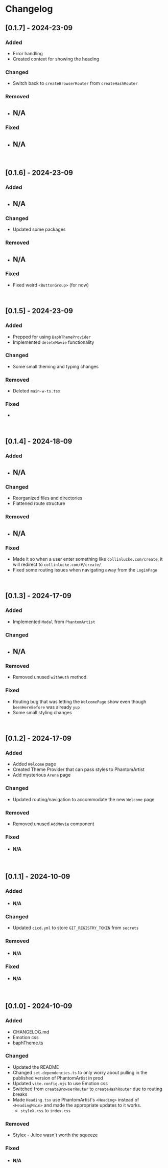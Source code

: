 # Changelog

## [0.1.7] - 2024-23-09

### Added

- Error handling
- Created context for showing the heading

### Changed

- Switch back to `createBrowserRouter` from `createHashRouter`

### Removed

- ## N/A

### Fixed

- ## N/A

<br/>

## [0.1.6] - 2024-23-09

### Added

- ## N/A

### Changed

- Updated some packages

### Removed

- ## N/A

### Fixed

- Fixed weird `<ButtonGroup>` (for now)

<br/>

## [0.1.5] - 2024-23-09

### Added

- Prepped for using `BaphThemeProvider`
- Implemented `deleteMovie` functionality

### Changed

- Some small theming and typing changes

### Removed

- Deleted `main-w-ts.tsx`

### Fixed

-

<br/>

## [0.1.4] - 2024-18-09

### Added

- ## N/A

### Changed

- Reorganized files and directories
- Flattened route structure

### Removed

- ## N/A

### Fixed

- Made it so when a user enter something like `collinlucke.com/create`, it will redirect to
  `collinlucke.com/#/create/`
- Fixed some routing issues when navigating away from the `LoginPage`

<br/>

## [0.1.3] - 2024-17-09

### Added

- Implemented `Modal` from `PhantomArtist`

### Changed

- ## N/A

### Removed

- Removed unused `withAuth` method.

### Fixed

- Routing bug that was letting the `WelcomePage` show even though `beenHereBefore` was already `yup`
- Some small styling changes

<br/>

## [0.1.2] - 2024-17-09

### Added

- Added `Welcome` page
- Created Theme Provider that can pass styles to PhantomArtist
- Add mysterious `Arena` page

### Changed

- Updated routing/navigation to accommodate the new `Welcome` page

### Removed

- Removed unused `AddMovie` component

### Fixed

- #### N/A

<br/>

## [0.1.1] - 2024-10-09

### Added

- #### N/A

### Changed

- Updated `cicd.yml` to store `GIT_REGISTRY_TOKEN` from `secrets`

### Removed

- #### N/A

### Fixed

- #### N/A

<br/>

## [0.1.0] - 2024-10-09

### Added

- CHANGELOG.md
- Emotion css
- baphTheme.ts

### Changed

- Updated the README
- Changed `set-dependencies.ts` to only worry about pulling in the published version of
  PhantomArtist in prod
- Updated `vite.config.mjs` to use Emotion css
- Switched from `createBrowserRouter` to `createHashRouter` due to routing breaks
- Made `Heading.tsx` use PhantomArtist's `<Heading>` instead of `<HeadingMain>` and made the
  appropriate updates to it works.
  - `styleX.css` to `index.css`

### Removed

- Stylex - Juice wasn't worth the squeeze

### Fixed

- #### N/A

